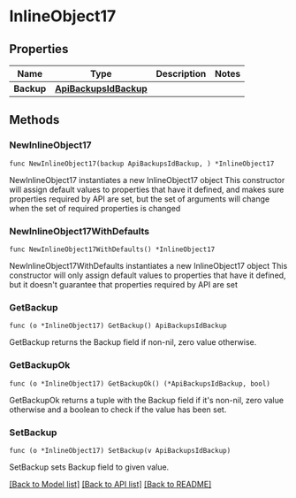 # InlineObject17

## Properties

Name | Type | Description | Notes
------------ | ------------- | ------------- | -------------
**Backup** | [**ApiBackupsIdBackup**](_api_backups__id__backup.md) |  | 

## Methods

### NewInlineObject17

`func NewInlineObject17(backup ApiBackupsIdBackup, ) *InlineObject17`

NewInlineObject17 instantiates a new InlineObject17 object
This constructor will assign default values to properties that have it defined,
and makes sure properties required by API are set, but the set of arguments
will change when the set of required properties is changed

### NewInlineObject17WithDefaults

`func NewInlineObject17WithDefaults() *InlineObject17`

NewInlineObject17WithDefaults instantiates a new InlineObject17 object
This constructor will only assign default values to properties that have it defined,
but it doesn't guarantee that properties required by API are set

### GetBackup

`func (o *InlineObject17) GetBackup() ApiBackupsIdBackup`

GetBackup returns the Backup field if non-nil, zero value otherwise.

### GetBackupOk

`func (o *InlineObject17) GetBackupOk() (*ApiBackupsIdBackup, bool)`

GetBackupOk returns a tuple with the Backup field if it's non-nil, zero value otherwise
and a boolean to check if the value has been set.

### SetBackup

`func (o *InlineObject17) SetBackup(v ApiBackupsIdBackup)`

SetBackup sets Backup field to given value.



[[Back to Model list]](../README.md#documentation-for-models) [[Back to API list]](../README.md#documentation-for-api-endpoints) [[Back to README]](../README.md)



